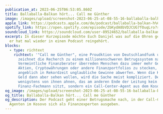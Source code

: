 ```yaml
---
publication_at: 2023-06-25T06:53:05.860Z
title: Ballaballa-Balkan hört... Call me Günther
image: /images/upload/screenshot-2023-06-25-at-08-55-16-ballaballa-balkan-hört...-call-me-günther.png
apple_link: https://podcasts.apple.com/de/podcast/ballaballa-balkan-h%C3%B6rt-call-me-g%C3%BCnther/id1170436903?i=1000618206947
spotify_link: https://open.spotify.com/episode/2bKydA8bVDJCUG7fOuqLro?si=9a79e46f1e4f46b4
soundcloud_link: https://soundcloud.com/user-89524652/ballaballa-balkan-hort-call-me-gunther
excerpt: In dieser Kurzepisode möchte Euch Danijel was auf die Ohren geben. Denn
  er hat mal wieder in einen Podcast reingehört.
blocks:
  - type: richtext
    richtext: '"Call me Günther", eine Proudktion von Deutschlandfunk und ORF
      zeichnet die Recherch zu einem millionenschweren Betrugssystem nach.
      Vermeintliche Finanzberater überreden Menschen dazu immer mehr Geld in
      Aktien, Cryptowährungen oder andere Finanzportfolios zu stecken, die
      angeblich in Rekordzeit unglaubliche Gewinne abwerfen. Wenn die Kunden ihr
      Geld dann aber sehen wollen, wird die Sache meist kompliziert. Denn die
      wenigstens von ihnen ahnen, das am anderen Ende der Leitung kein
      Finanz-Fachmann sitzt, sondern ein Call-Center-Agent aus dem Kosovo.'
og_image: /images/upload/screenshot-2023-06-25-at-08-55-16-ballaballa-balkan-hört...-call-me-günther.png
og_title: Ballaballa-Balkan hört... Call me Günther
og_description: Der Podcast geht einer Betrugsmache nach, in der Call-Center
  Agenten im Kosovo sich als Finanzexperten ausgeben.
---
```

